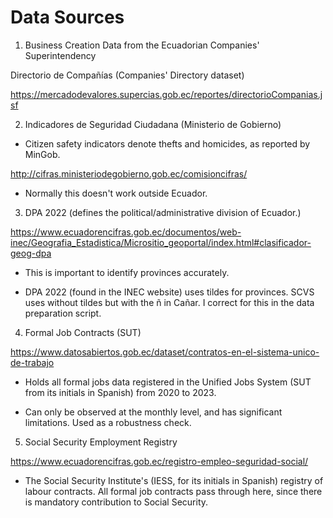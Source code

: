 # Data Sources

1. Business Creation Data from the Ecuadorian Companies' Superintendency

Directorio de Compañías (Companies' Directory dataset)

https://mercadodevalores.supercias.gob.ec/reportes/directorioCompanias.jsf

2. Indicadores de Seguridad Ciudadana (Ministerio de Gobierno)

- Citizen safety indicators denote thefts and homicides, as reported by MinGob.

http://cifras.ministeriodegobierno.gob.ec/comisioncifras/

- Normally this doesn't work outside Ecuador.

3. DPA 2022 (defines the political/administrative division of Ecuador.)

https://www.ecuadorencifras.gob.ec/documentos/web-inec/Geografia_Estadistica/Micrositio_geoportal/index.html#clasificador-geog-dpa

- This is important to identify provinces accurately.

- DPA 2022 (found in the INEC website) uses tildes for provinces. SCVS uses without tildes but with the ñ in Cañar. I correct for this in the data preparation script.

4. Formal Job Contracts (SUT)

https://www.datosabiertos.gob.ec/dataset/contratos-en-el-sistema-unico-de-trabajo

- Holds all formal jobs data registered in the Unified Jobs System (SUT from its initials in Spanish) from 2020 to 2023. 

- Can only be observed at the monthly level, and has significant limitations. Used as a robustness check.

5. Social Security Employment Registry

https://www.ecuadorencifras.gob.ec/registro-empleo-seguridad-social/

- The Social Security Institute's (IESS, for its initials in Spanish) registry of labour contracts. All formal job contracts pass through here, since there is mandatory contribution to Social Security. 

